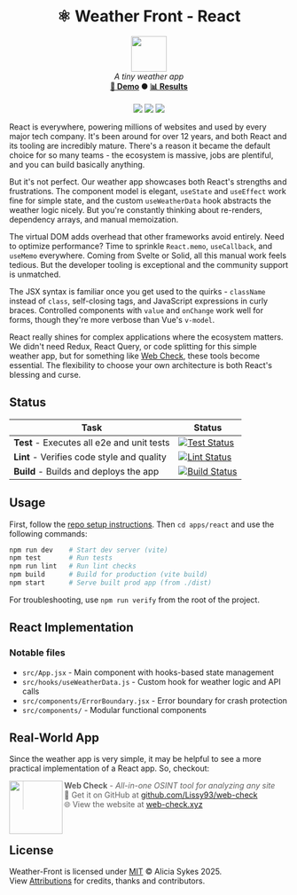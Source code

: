 <!-- start_header -->
<h1 align="center">⚛️ Weather Front - React</h1>

<p align="center">
  <img width="64" src="https://raw.githubusercontent.com/Lissy93/weather-front/refs/heads/main/assets/favicon.png" /><br>
  <i>A tiny weather app</i>
  <br>
  <b><a href="/">🚀 Demo</a> ● <a href="https://frontend-framework-benchmarks.as93.net">📊 Results</a></b>
  <br><br>
  <img src="https://img.shields.io/badge/Framework-React-61DAFB?logo=react&logoColor=fff&labelColor=61DAFB" />
  <img src="https://img.shields.io/badge/License-MIT-AE56FF?logo=googledocs&logoColor=fff&labelColor=8A2BE2" />
  <img src="https://img.shields.io/badge/Author-Lissy93-EA4AAA?logo=githubsponsors&logoColor=fff&labelColor=E31591" />
</p>
<!-- end_header -->

<!-- start_about -->
React is everywhere, powering millions of websites and used by every major tech company. It's been around for over 12 years, and both React and its tooling are incredibly mature. There's a reason it became the default choice for so many teams - the ecosystem is massive, jobs are plentiful, and you can build basically anything.

But it's not perfect. Our weather app showcases both React's strengths and frustrations. The component model is elegant, `useState` and `useEffect` work fine for simple state, and the custom `useWeatherData` hook abstracts the weather logic nicely. But you're constantly thinking about re-renders, dependency arrays, and manual memoization.

The virtual DOM adds overhead that other frameworks avoid entirely. Need to optimize performance? Time to sprinkle `React.memo`, `useCallback`, and `useMemo` everywhere. Coming from Svelte or Solid, all this manual work feels tedious. But the developer tooling is exceptional and the community support is unmatched.

The JSX syntax is familiar once you get used to the quirks - `className` instead of `class`, self-closing tags, and JavaScript expressions in curly braces. Controlled components with `value` and `onChange` work well for forms, though they're more verbose than Vue's `v-model`.

React really shines for complex applications where the ecosystem matters. We didn't need Redux, React Query, or code splitting for this simple weather app, but for something like [Web Check](https://github.com/lissy93/web-check), these tools become essential. The flexibility to choose your own architecture is both React's blessing and curse.
<!-- end_about -->

<!-- start_status -->

## Status

| Task | Status |
|---|---|
| **Test** - Executes all e2e and unit tests | [![Test Status](https://raw.githubusercontent.com/Lissy93/weather-front/refs/heads/badges/test-react.svg)](https://github.com/Lissy93/weather-front/actions/workflows/test.yml) |
| **Lint** - Verifies code style and quality | [![Lint Status](https://raw.githubusercontent.com/Lissy93/weather-front/refs/heads/badges/lint-react.svg)](https://github.com/Lissy93/weather-front/actions/workflows/lint.yml) |
| **Build** - Builds and deploys the app | [![Build Status](https://raw.githubusercontent.com/Lissy93/weather-front/refs/heads/badges/build-react.svg)](https://github.com/Lissy93/weather-front/actions/workflows/build.yml) |

<!-- end_status -->

<!-- start_usage -->

## Usage

First, follow the [repo setup instructions](https://github.com/Lissy93/weather-front?tab=readme-ov-file#usage). Then `cd apps/react` and use the following commands:

```bash
npm run dev    # Start dev server (vite)
npm test       # Run tests
npm run lint   # Run lint checks
npm build      # Build for production (vite build)
npm start      # Serve built prod app (from ./dist)
```

For troubleshooting, use `npm run verify` from the root of the project.

<!-- end_usage -->

## React Implementation
<!-- start_framework_specific -->
### Notable files
- `src/App.jsx` - Main component with hooks-based state management
- `src/hooks/useWeatherData.js` - Custom hook for weather logic and API calls
- `src/components/ErrorBoundary.jsx` - Error boundary for crash protection
- `src/components/` - Modular functional components
<!-- end_framework_specific -->


<!-- start_real_world_app -->

## Real-World App
Since the weather app is very simple, it may be helpful to see a more practical implementation of a React app. So, checkout:

<a href="https://github.com/Lissy93/web-check"><img align="left" src="https://raw.githubusercontent.com/Lissy93/web-check/master/public/android-chrome-192x192.png" width="96"></a>

> **Web Check** - _All-in-one OSINT tool for analyzing any site_<br>
> 🐙 Get it on GitHub at [github.com/Lissy93/web-check](https://github.com/Lissy93/web-check)<br>
> 🌐 View the website at [web-check.xyz](https://web-check.xyz/)

<br>
<!-- end_real_world_app -->

<!-- start_license -->

## License

Weather-Front is licensed under [MIT](https://github.com/Lissy93/weather-front/blob/main/LICENSE) © Alicia Sykes 2025.<br>
View [Attributions](https://github.com/Lissy93/weather-front?tab=readme-ov-file#attributions) for credits, thanks and contributors.

<!-- end_license -->
